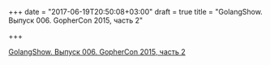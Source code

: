 +++
date = "2017-06-19T20:50:08+03:00"
draft = true
title = "GolangShow. Выпуск 006. GopherCon 2015, часть 2"

+++

<p><a href="http://golangshow.com/episode/2015/07-16-006/">GolangShow. Выпуск 006. GopherCon 2015, часть 2</a></p>
